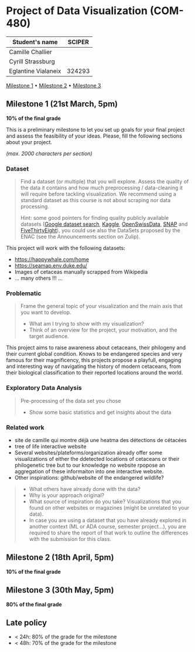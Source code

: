 # Project of Data Visualization (COM-480)

| Student's name | SCIPER |
| -------------- | ------ |
| Camille Challier |  |
| Cyrill Strassburg |  |
| Eglantine Vialaneix | 324293 |

[Milestone 1](#milestone-1) • [Milestone 2](#milestone-2) • [Milestone 3](#milestone-3)

## Milestone 1 (21st March, 5pm)

**10% of the final grade**

This is a preliminary milestone to let you set up goals for your final project and assess the feasibility of your ideas.
Please, fill the following sections about your project.

*(max. 2000 characters per section)*

### Dataset

> Find a dataset (or multiple) that you will explore. Assess the quality of the data it contains and how much preprocessing / data-cleaning it will require before tackling visualization. We recommend using a standard dataset as this course is not about scraping nor data processing.
>
> Hint: some good pointers for finding quality publicly available datasets ([Google dataset search](https://datasetsearch.research.google.com/), [Kaggle](https://www.kaggle.com/datasets), [OpenSwissData](https://opendata.swiss/en/), [SNAP](https://snap.stanford.edu/data/) and [FiveThirtyEight](https://data.fivethirtyeight.com/)), you could use also the DataSets proposed by the ENAC (see the Announcements section on Zulip).

This project will work with the following datasets:
- https://happywhale.com/home
- https://seamap.env.duke.edu/
- Images of cetaceas manually scrapped from Wikipedia
- … many others !!! …

### Problematic

> Frame the general topic of your visualization and the main axis that you want to develop.
> - What am I trying to show with my visualization?
> - Think of an overview for the project, your motivation, and the target audience.

This project aims to raise awareness about cetaceans, their philogeny and their current global condition. Knows to be endangered species and very famous for their magnificency, this projects propose a playfull, engaging and interesting way of navigating the history of modern cetaceans, from their biological classification to their reported locations around the world. 

### Exploratory Data Analysis

> Pre-processing of the data set you chose
> - Show some basic statistics and get insights about the data

### Related work

- site de camille qui montre déjà une heatma des détections de cétacées
- tree of life interactive website
- Several websites/plateforms/organization already offer some visualizations of either the ddetected locations of cetaceans or their philogenetic tree but to our knowledge no website rpopose an aggregation of these informaiton into one interactive website. 
- Other inspirations: github/website of the endangered wildlife?

> - What others have already done with the data?
> - Why is your approach original?
> - What source of inspiration do you take? Visualizations that you found on other websites or magazines (might be unrelated to your data).
> - In case you are using a dataset that you have already explored in another context (ML or ADA course, semester project...), you are required to share the report of that work to outline the differences with the submission for this class.

## Milestone 2 (18th April, 5pm)

**10% of the final grade**


## Milestone 3 (30th May, 5pm)

**80% of the final grade**


## Late policy

- < 24h: 80% of the grade for the milestone
- < 48h: 70% of the grade for the milestone

